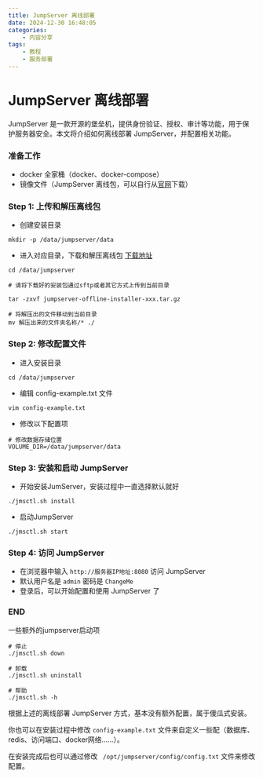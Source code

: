 ```yaml
---
title: JumpServer 离线部署
date: 2024-12-30 16:48:05
categories:
    - 内容分享
tags:
    - 教程
    - 服务部署
---
```


# JumpServer 离线部署
JumpServer 是一款开源的堡垒机，提供身份验证、授权、审计等功能，用于保护服务器安全。本文将介绍如何离线部署 JumpServer，并配置相关功能。


### 准备工作
- docker 全家桶（docker、docker-compose）
- 镜像文件（JumpServer 离线包，可以自行从[官网](https://community.fit2cloud.com/#/products/jumpserver/downloads)下载）


### Step 1: 上传和解压离线包
- 创建安装目录
```
mkdir -p /data/jumpserver/data
```
- 进入对应目录，下载和解压离线包
[下载地址](https://community.fit2cloud.com/#/products/jumpserver/downloads)
```
cd /data/jumpserver

# 请将下载好的安装包通过sftp或者其它方式上传到当前目录

tar -zxvf jumpserver-offline-installer-xxx.tar.gz

# 将解压出的文件移动到当前目录
mv 解压出来的文件夹名称/* ./
```

### Step 2: 修改配置文件
- 进入安装目录
```
cd /data/jumpserver
```
- 编辑 config-example.txt 文件
```
vim config-example.txt
```
- 修改以下配置项
```
# 修改数据存储位置
VOLUME_DIR=/data/jumpserver/data
```

### Step 3: 安装和启动 JumpServer
- 开始安装JumServer，安装过程中一直选择默认就好
```
./jmsctl.sh install
```
- 启动JumpServer
```
./jmsctl.sh start
```

### Step 4: 访问 JumpServer
- 在浏览器中输入 `http://服务器IP地址:8080` 访问 JumpServer
- 默认用户名是 `admin` 密码是 `ChangeMe` 
- 登录后，可以开始配置和使用 JumpServer 了


### END
一些额外的jumpserver启动项
```
# 停止
./jmsctl.sh down

# 卸载
./jmsctl.sh uninstall

# 帮助
./jmsctl.sh -h
```

根据上述的离线部署 JumpServer 方式，基本没有额外配置，属于傻瓜式安装。

你也可以在安装过程中修改 `config-example.txt` 文件来自定义一些配（数据库、redis、访问端口、docker网络......）。

在安装完成后也可以通过修改 ` /opt/jumpserver/config/config.txt` 文件来修改配置。